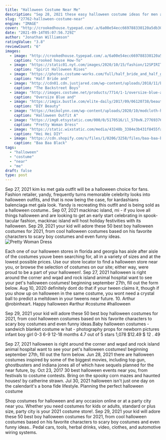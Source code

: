 ```yaml
---
title: "Halloween Costume Near Me"
description: "Sep 28, 2021 these easy halloween costume ideas for men are perfect for procrastinators  Find a spot near a painting and let the artwork do the talking when you're adopting this pop artist's"
slug: "27762-halloween-costume-near"
engine: "IMAGE"
cover: "http://crookedhouse.typepad.com/.a/6a00e54ecc669788330120a5db3077970c-600wi"
date: "2021-09-14T05:07:56.729Z"
author: "Jonathan Williamson"
ratingValue: "3.8"
reviewCount: "6"
images:
  - image: "http://crookedhouse.typepad.com/.a/6a00e54ecc669788330120a5db3077970c-600wi"
    caption: "crooked house How-To"
  - image: "https://static01.nyt.com/images/2020/10/15/fashion/12SPIRIT-HALLOWEEN-4/12SPIRIT-HALLOWEEN-4-facebookJumbo.jpg"
    caption: "Spirit Halloween Rises"
  - image: "https://photos.costume-works.com/full/half_bride_and_half_groom.jpg"
    caption: "Half Bride and"
  - image: "http://cdn01.cdn.justjared.com/wp-content/uploads/2018/11/bsb-halloween/backstreet-boys-halloween-2018-04.jpg"
    caption: "The Backstreet Boys"
  - image: "http://images.costume.net/products/7714/1-1/oversize-blue-and-red-clown-shoes.jpg"
    caption: "Oversize Blue and"
  - image: "https://imgix.bustle.com/elite-daily/2017/09/06120738/beauty-and-the-beast.jpg?w=1200&h=630&fit=crop&crop=faces&fm=jpg"
    caption: "DIY Beauty"
  - image: "https://keikolynn.com/wp-content/uploads/2020/10/modcloth-halloween-2.jpg"
    caption: "Halloween Outfit A"
  - image: "https://img0.etsystatic.com/000/0/5170516/il_570xN.277693766.jpg"
    caption: "Pretty Woman Dress"
  - image: "https://static.wixstatic.com/media/43248b_3384e3b431f8455fa26e735720d68af0~mv2_d_3035_3021_s_4_2.jpg/v1/fit/w_2500,h_1330,al_c/43248b_3384e3b431f8455fa26e735720d68af0~mv2_d_3035_3021_s_4_2.jpg"
    caption: "Hei Hei DIY"
  - image: "https://cdn.shopify.com/s/files/1/0206/3258/files/baa-baa-black-sheep-01_grande.jpg?13657"
    caption: "Baa Baa Black"
tags:
  - "halloween"
  - "costume"
  - "near"
  - "me"
draft: false
type: post
---
```


Sep 27, 2021 kim ks met gala outfit will be a halloween choice for fans. Fashion retailer, yandy, frequently turns memorable celebrity looks into halloween outfits, and that is now being the case, for kardashians balenciaga met gala look. Yandy is recreating this outfit and is being sold as a halloween costume.. Sep 07, 2021 mackinac island, mi - if you love all things halloween and are looking to get an early start celebrating in spook-tacular fashion, mackinac island will host holiday festivities with its halloween. Sep 29, 2021 your kid will adore these 50 best boy halloween costumes for 2021, from cool halloween costumes based on his favorite characters to scary boy costumes and even funny ideas.
![Pretty Woman Dress](https://img0.etsystatic.com/000/0/5170516/il_570xN.277693766.jpg "Pretty Woman Dress")

Each one of our halloween stores in florida and georgia has aisle after aisle of the costumes youve been searching for, all in a variety of sizes and at the lowest possible prices. Use our store locator to find a halloween store near you, or browse the selection of costumes on our site; either way, were proud to be a part of your halloween!. Sep 27, 2021 halloween is right around the corner and wqad and rock island animal hospital want to see your pet&#39;s halloween costumes! beginning september 27th, fill out the form below. Aug 10, 2020 definitely dont do that if your tween claims it, though  if you show up on halloween in the same costume, you wont need a crystal ball to predict a meltdown in your tweens near future. 10. Arthur @robinheart. Happy halloween #arthur #costume #halloween
<!--inArticleAds-->

<!--galleryOne-->

Sep 29, 2021 your kid will adore these 50 best boy halloween costumes for 2021, from cool halloween costumes based on his favorite characters to scary boy costumes and even funny ideas.Baby halloween costumes - sandwich blanket costume w hat - photography props for newborn pictures infant boy girl 0-3 6-9 12-18 months 4.7 out of 5 stars 1,078 $12.49 $ 12 . 49
<!--inArticleAds-->

<!--galleryTwo-->

Sep 27, 2021 halloween is right around the corner and wqad and rock island animal hospital want to see your pet's halloween costumes! beginning september 27th, fill out the form below. Jun 28, 2021 there are halloween costumes inspired by some of the biggest movies, including top gun, ghostbusters and indiana jones  all of which have sequels planned for the near future, by. Oct 23, 2017 30 best halloween events near you, from festivals to costume contests. Bring on the spooky corn mazes and haunted houses! by catherine strawn. Jul 30, 2021 halloween isn't just one day on the calendarit's a bona fide lifestyle. Planning the perfect halloween costume
<!--galleryThree-->

Shop costumes for halloween and any occasion online or at a party city near you. Whether you need costumes for kids or adults, standard or plus size, party city is your 2021 costume store!. Sep 29, 2021 your kid will adore these 50 best boy halloween costumes for 2021, from cool halloween costumes based on his favorite characters to scary boy costumes and even funny ideas.. Pedal cars, tools, herbal drinks, video, clothes, and automotive wiring systems.